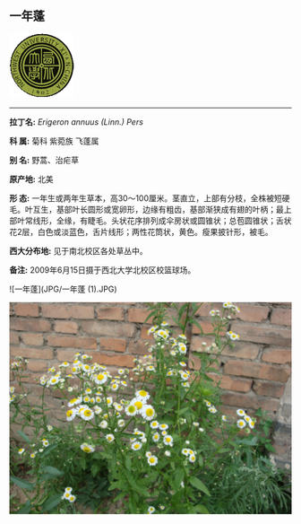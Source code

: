 ## 一年蓬

![西北大学校园网络植物志](JPG/nwu.gif)

---

**拉丁名:**  _Erigeron annuus (Linn.) Pers_

**科 属:** 菊科 紫菀族 飞蓬属

**别 名:** 野蒿、治疟草

**原产地:** 北美

**形  态:** 一年生或两年生草本，高30～100厘米。茎直立，上部有分枝，全株被短硬毛。叶互生，基部叶长圆形或宽卵形，边缘有粗齿，基部渐狭成有翅的叶柄；最上部叶常线形，全缘，有睫毛。头状花序排列成伞房状或圆锥状；总苞圆锥状；舌状花2层，白色或淡蓝色，舌片线形；两性花筒状，黄色。瘦果披针形，被毛。

**西大分布地:** 见于南北校区各处草丛中。

**备注:** 2009年6月15日摄于西北大学北校区校篮球场。

![一年蓬](JPG/一年蓬 (1).JPG) 

![一年蓬](JPG/一年蓬.JPG) 

